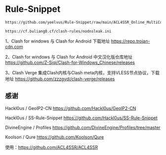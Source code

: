 # Rule-Snippet

>
>
>
``` md
https://github.com/yeelvus/Rule-Snippet/raw/main/ACL4SSR_Online_MultiCountry&acdamic.ini
```

```
https://cf.buliang0.cf/clash-rules/nodnsleak.ini
```

1、Clash for windows 与 Clash for Android 下载地址
https://repo.trojan-cdn.com

2、Clash for windows 与 Clash for Android 中文汉化版仓库地址
https://github.com/Z-Siqi/Clash-for-Windows_Chinese/releases

3、Clash Verge 集成Clash内核与Clash meta内核，支持VLESS节点协议，下载地址
https://github.com/zzzgydi/clash-verge/releases

## 感谢

Hackl0us / GeoIP2-CN https://github.com/Hackl0us/GeoIP2-CN

Hackl0us / SS-Rule-Snippet https://github.com/Hackl0us/SS-Rule-Snippet

DivineEngine / Profiles https://github.com/DivineEngine/Profiles/tree/master

Koolson / Qure https://github.com/Koolson/Qure

使用：https://github.com/ACL4SSR/ACL4SSR
